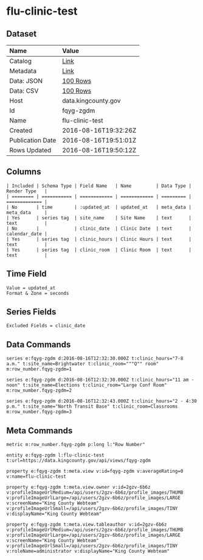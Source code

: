 # flu-clinic-test

## Dataset

| Name | Value |
| :--- | :---- |
| Catalog | [Link](https://catalog.data.gov/dataset/flu-clinic-test) |
| Metadata | [Link](https://data.kingcounty.gov/api/views/fqyg-zgdm) |
| Data: JSON | [100 Rows](https://data.kingcounty.gov/api/views/fqyg-zgdm/rows.json?max_rows=100) |
| Data: CSV | [100 Rows](https://data.kingcounty.gov/api/views/fqyg-zgdm/rows.csv?max_rows=100) |
| Host | data.kingcounty.gov |
| Id | fqyg-zgdm |
| Name | flu-clinic-test |
| Created | 2016-08-16T19:32:26Z |
| Publication Date | 2016-08-16T19:51:01Z |
| Rows Updated | 2016-08-16T19:50:12Z |

## Columns

```ls
| Included | Schema Type | Field Name   | Name         | Data Type | Render Type   |
| ======== | =========== | ============ | ============ | ========= | ============= |
| No       | time        | :updated_at  | updated_at   | meta_data | meta_data     |
| Yes      | series tag  | site_name    | Site Name    | text      | text          |
| No       |             | clinic_date  | Clinic Date  | text      | calendar_date |
| Yes      | series tag  | clinic_hours | Clinic Hours | text      | text          |
| Yes      | series tag  | clinic_room  | Clinic Room  | text      | text          |
```

## Time Field

```ls
Value = updated_at
Format & Zone = seconds
```

## Series Fields

```ls
Excluded Fields = clinic_date
```

## Data Commands

```ls
series e:fqyg-zgdm d:2016-08-16T12:32:30.000Z t:clinic_hours="7-8  a.m." t:site_name=Brightwater t:clinic_room="""Q"" room" m:row_number.fqyg-zgdm=1

series e:fqyg-zgdm d:2016-08-16T12:32:30.000Z t:clinic_hours="11 am - noon" t:site_name=Elections t:clinic_room="Large Conf Room" m:row_number.fqyg-zgdm=2

series e:fqyg-zgdm d:2016-08-16T12:32:43.000Z t:clinic_hours="2 - 4:30 p.m." t:site_name="North Transit Base" t:clinic_room=Classrooms m:row_number.fqyg-zgdm=3
```

## Meta Commands

```ls
metric m:row_number.fqyg-zgdm p:long l:"Row Number"

entity e:fqyg-zgdm l:flu-clinic-test t:url=https://data.kingcounty.gov/api/views/fqyg-zgdm

property e:fqyg-zgdm t:meta.view v:id=fqyg-zgdm v:averageRating=0 v:name=flu-clinic-test

property e:fqyg-zgdm t:meta.view.owner v:id=2gzv-6b6z v:profileImageUrlMedium=/api/users/2gzv-6b6z/profile_images/THUMB v:profileImageUrlLarge=/api/users/2gzv-6b6z/profile_images/LARGE v:screenName="King County Webteam" v:profileImageUrlSmall=/api/users/2gzv-6b6z/profile_images/TINY v:displayName="King County Webteam"

property e:fqyg-zgdm t:meta.view.tableauthor v:id=2gzv-6b6z v:profileImageUrlMedium=/api/users/2gzv-6b6z/profile_images/THUMB v:profileImageUrlLarge=/api/users/2gzv-6b6z/profile_images/LARGE v:screenName="King County Webteam" v:profileImageUrlSmall=/api/users/2gzv-6b6z/profile_images/TINY v:roleName=administrator v:displayName="King County Webteam"
```